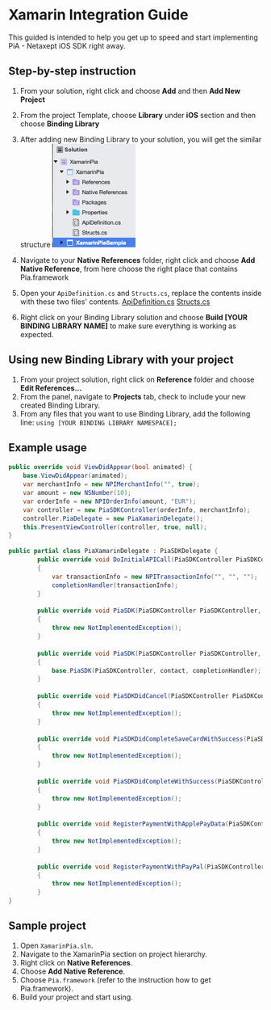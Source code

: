 # Xamarin Integration Guide
This guided is intended to help you get up to speed and start implementing PiA - Netaxept iOS SDK right away.
## Step-by-step instruction
1. From your solution, right click and choose **Add** and then **Add New Project**

2. From the project Template, choose **Library** under **iOS** section and then choose **Binding Library**

3. After adding new Binding Library to your solution, you will get the similar structure
![Binding Library Structure](./Resources/BindingStructure.png)

1. Navigate to your **Native References** folder, right click and choose **Add Native Reference**, from here choose the right place that contains Pia.framework
2. Open your `ApiDefinition.cs` and `Structs.cs`, replace the contents inside with these two files' contents. [ApiDefinition.cs](./Resources/ApiDefinition.cs) [Structs.cs](./Resources/Structs.cs)
3. Right click on your Binding Library solution and choose **Build [YOUR BINDING LIBRARY NAME]** to make sure everything is working as expected.

## Using new Binding Library with your project
1. From your project solution, right click on **Reference** folder and choose **Edit References...**
2. From the panel, navigate to **Projects** tab, check to include your new created Binding Library.
3. From any files that you want to use Binding Library, add the following line: `using [YOUR BINDING LIBRARY NAMESPACE];`

## Example usage
```c#
public override void ViewDidAppear(bool animated) {
    base.ViewDidAppear(animated);
    var merchantInfo = new NPIMerchantInfo("", true);
    var amount = new NSNumber(10);
    var orderInfo = new NPIOrderInfo(amount, "EUR");
    var controller = new PiaSDKController(orderInfo, merchantInfo);
    controller.PiaDelegate = new PiaXamarinDelegate();
    this.PresentViewController(controller, true, null);
}
```

```c#
public partial class PiaXamarinDelegate : PiaSDKDelegate {
        public override void DoInitialAPICall(PiaSDKController PiaSDKController, bool storeCard, Action<NPITransactionInfo> completionHandler)
        {
            var transactionInfo = new NPITransactionInfo("", "", "");
            completionHandler(transactionInfo);
        }

        public override void PiaSDK(PiaSDKController PiaSDKController, NPIError error)
        {
            throw new NotImplementedException();
        }

        public override void PiaSDK(PiaSDKController PiaSDKController, PKContact contact, Action<bool, NSDecimalNumber> completionHandler)
        {
            base.PiaSDK(PiaSDKController, contact, completionHandler);
        }

        public override void PiaSDKDidCancel(PiaSDKController PiaSDKController)
        {
            throw new NotImplementedException();
        }

        public override void PiaSDKDidCompleteSaveCardWithSuccess(PiaSDKController PiaSDKController)
        {
            throw new NotImplementedException();
        }

        public override void PiaSDKDidCompleteWithSuccess(PiaSDKController PiaSDKController)
        {
            throw new NotImplementedException();
        }

        public override void RegisterPaymentWithApplePayData(PiaSDKController PiaSDKController, PKPaymentToken paymentData, PKContact newShippingContact, Action<NPITransactionInfo> completionHandler)
        {
            throw new NotImplementedException();
        }

        public override void RegisterPaymentWithPayPal(PiaSDKController PiaSDKController, Action<NPITransactionInfo> completionHandler)
        {
            throw new NotImplementedException();
        }
}
```

## Sample project
1. Open `XamarinPia.sln`.
2. Navigate to the XamarinPia section on project hierarchy.
3. Right click on **Native References**.
4. Choose **Add Native Reference**.
5. Choose `Pia.framework` (refer to the instruction how to get Pia.framework).
6. Build your project and start using.